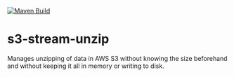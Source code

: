 [![Maven Build](https://github.com/nejckorasa/s3-stream-unzip/actions/workflows/maven.yml/badge.svg)](https://github.com/nejckorasa/s3-stream-unzip/actions/workflows/maven.yml)


# s3-stream-unzip

Manages unzipping of data in AWS S3 without knowing the size beforehand and without keeping it all in memory or writing to disk. 

